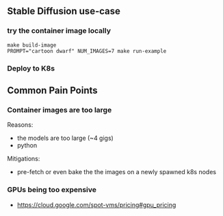 ## Stable Diffusion use-case

### try the container image locally

```
make build-image
PROMPT="cartoon dwarf" NUM_IMAGES=7 make run-example
```

### Deploy to K8s


## Common Pain Points

### Container images are too large

Reasons:
- the models are too large (~4 gigs)
- python

Mitigations:
- pre-fetch or even bake the the images on a newly spawned k8s nodes

### GPUs being too expensive
- https://cloud.google.com/spot-vms/pricing#gpu_pricing
